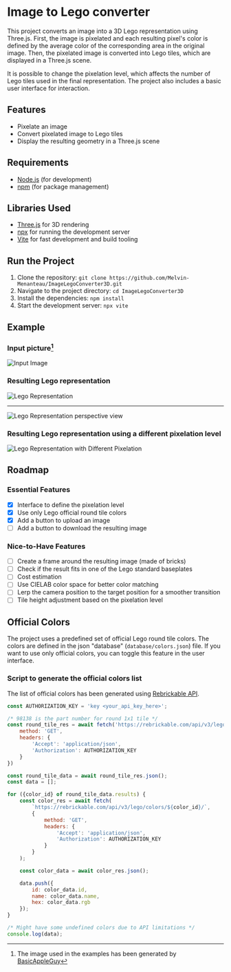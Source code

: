 # Image to Lego converter

This project converts an image into a 3D Lego representation using Three.js. First, the image is pixelated and each resulting pixel's color is defined by the average color of the corresponding area in the original image. Then, the pixelated image is converted into Lego tiles, which are displayed in a Three.js scene.

It is possible to change the pixelation level, which affects the number of Lego tiles used in the final representation. The project also includes a basic user interface for interaction.

## Features

- Pixelate an image
- Convert pixelated image to Lego tiles
- Display the resulting geometry in a Three.js scene

## Requirements

- [Node.js](https://nodejs.org/) (for development)
- [npm](https://www.npmjs.com/) (for package management)

## Libraries Used

- [Three.js](https://threejs.org/) for 3D rendering
- [npx](https://www.npmjs.com/package/npx) for running the development server
- [Vite](https://vitejs.dev/) for fast development and build tooling

## Run the Project

1. Clone the repository: ```git clone https://github.com/Melvin-Menanteau/ImageLegoConverter3D.git```
2. Navigate to the project directory: ```cd ImageLegoConverter3D```
3. Install the dependencies: ```npm install```
4. Start the development server: ```npx vite```

## Example

### Input picture[^artist]

![Input Image](./documentation/resources/images/1.png)

### Resulting Lego representation

![Lego Representation](./documentation/resources/images/pixelated_image_1.png)

----

![Lego Representation perspective view](./documentation/resources/images/pixelated_image_1_pespective.png)

### Resulting Lego representation using a different pixelation level

![Lego Representation with Different Pixelation](./documentation/resources/images/pixelated_image_2.png)

## Roadmap

### Essential Features

- [X] Interface to define the pixelation level
- [X] Use only Lego official round tile colors
- [X] Add a button to upload an image
- [ ] Add a button to download the resulting image

### Nice-to-Have Features

- [ ] Create a frame around the resulting image (made of bricks)
- [ ] Check if the result fits in one of the Lego standard baseplates
- [ ] Cost estimation
- [ ] Use CIELAB color space for better color matching
- [ ] Lerp the camera position to the target position for a smoother transition
- [ ] Tile height adjustment based on the pixelation level

## Official Colors
The project uses a predefined set of official Lego round tile colors. The colors are defined in the json "database" (`database/colors.json`) file. If you want to use only official colors, you can toggle this feature in the user interface.

### Script to generate the official colors list
The list of official colors has been generated using [Rebrickable API](https://rebrickable.com/api/v3/docs/).

```javascript
const AUTHORIZATION_KEY = 'key <your_api_key_here>';

/* 98138 is the part number for round 1x1 tile */
const round_tile_res = await fetch('https://rebrickable.com/api/v3/lego/parts/98138/colors/', {
    method: 'GET',
    headers: {
        'Accept': 'application/json',
        'Authorization': AUTHORIZATION_KEY
    }
})

const round_tile_data = await round_tile_res.json();
const data = [];

for ({color_id} of round_tile_data.results) {
    const color_res = await fetch(
        `https://rebrickable.com/api/v3/lego/colors/${color_id}/`,
        {
            method: 'GET',
            headers: {
                'Accept': 'application/json',
                'Authorization': AUTHORIZATION_KEY
            }
        }
    );

    const color_data = await color_res.json();

    data.push({
        id: color_data.id,
        name: color_data.name,
        hex: color_data.rgb
    });
}

/* Might have some undefined colors due to API limitations */
console.log(data);
```

[^artist]:
    The image used in the examples has been generated by [BasicAppleGuy](https://basicappleguy.com/basicappleblog/bigstarrysur)